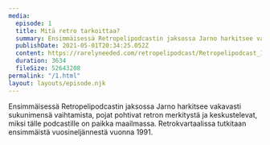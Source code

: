 ```yaml
---
media:
  episode: 1
  title: Mitä retro tarkoittaa?
  summary: Ensimmäisessä Retropelipodcastin jaksossa Jarno harkitsee vakavasti sukunimensä vaihtamista, pojat pohtivat retron merkitystä ja keskustelevat, miksi tälle podcastille on paikka maailmassa. Retrokvartaalissa tutkitaan ensimmäistä vuosineljännestä vuonna 1991.
  publishDate: 2021-05-01T20:34:25.052Z
  content: https://rarelyneeded.com/retropelipodcast/Retropelipodcast_1.mp3
  duration: 3634
  fileSize: 52643208
permalink: "/1.html"
layout: layouts/episode.njk
---
```


Ensimmäisessä Retropelipodcastin jaksossa Jarno harkitsee vakavasti sukunimensä vaihtamista, pojat pohtivat retron merkitystä ja keskustelevat, miksi tälle podcastille on paikka maailmassa. Retrokvartaalissa tutkitaan ensimmäistä vuosineljännestä vuonna 1991.
